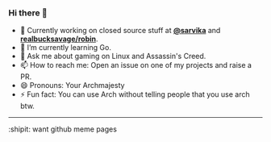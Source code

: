 ### Hi there 👋

<!--
**realbucksavage/realbucksavage** is a ✨ _special_ ✨ repository because its `README.md` (this file) appears on your GitHub profile. -->

- 🔭 Currently working on closed source stuff at **[@sarvika](https://sarvika.com)** and **[realbucksavage/robin](https://github.com/realbucksavage/robin)**.
- 🌱 I’m currently learning Go.
- 💬 Ask me about gaming on Linux and Assassin's Creed.
- 📫 How to reach me: Open an issue on one of my projects and raise a PR.
- 😄 Pronouns: Your Archmajesty
- ⚡ Fun fact: You can use Arch without telling people that you use arch btw.
<!-- - 👯 I’m looking to collaborate on Go and
- 🤔 I’m looking for help with ... -->

---

:shipit: want github meme pages
